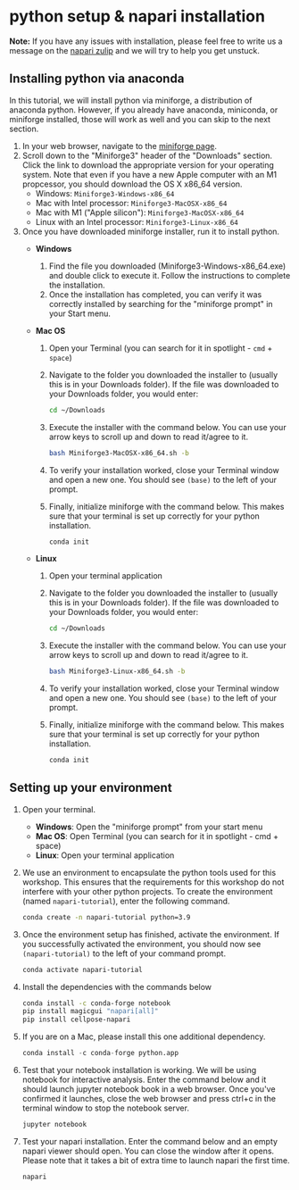 # python setup & napari installation

**Note:** If you have any issues with installation, please feel free to write us a message on the [napari zulip](https://napari.zulipchat.com/#narrow/stream/212875-general) and we will try to help you get unstuck.


## Installing python via anaconda

In this tutorial, we will install python via miniforge, a distribution of anaconda python. However, if you already have anaconda, miniconda, or miniforge installed, those will work as well and you can skip to the next section.

1. In your web browser, navigate to the [miniforge page](https://github.com/conda-forge/miniforge). 
2. Scroll down to the "Miniforge3" header of the "Downloads" section. Click the link to download the appropriate version for your operating system. Note that even if you have a new Apple computer with an M1 propcessor, you should download the OS X x86_64 version.
	- Windows: `Miniforge3-Windows-x86_64`
	- Mac with Intel processor: `Miniforge3-MacOSX-x86_64`
	- Mac with M1 ("Apple silicon"): `Miniforge3-MacOSX-x86_64`
	- Linux with an Intel processor: `Miniforge3-Linux-x86_64`
3. Once you have downloaded miniforge installer, run it to install python.
	- **Windows**
		1. Find the file you downloaded (Miniforge3-Windows-x86_64.exe) and double click to execute it. Follow the instructions to complete the installation.
		2. Once the installation has completed, you can verify it was correctly installed by searching for the "miniforge prompt" in your Start menu.
	- **Mac OS**
		1. Open your Terminal (you can search for it in spotlight - `cmd` + `space`)
		2. Navigate to the folder you downloaded the installer to (usually this is in your Downloads folder). If the file was downloaded to your Downloads folder, you would enter:
		
			```bash
			cd ~/Downloads
			```
			
		3. Execute the installer with the command below. You can use your arrow keys to scroll up and down to read it/agree to it.
		
			```bash
			bash Miniforge3-MacOSX-x86_64.sh -b
			```
			
		4. To verify your installation worked, close your Terminal window and open a new one. You should see `(base)` to the left of your prompt.
		5. Finally, initialize miniforge with the command below. This makes sure that your terminal is set up correctly for your python installation.

		
			```bash
			conda init
			```

	- **Linux**
		1. Open your terminal application
		2. Navigate to the folder you downloaded the installer to (usually this is in your Downloads folder). If the file was downloaded to your Downloads folder, you would enter:
		
			```bash
			cd ~/Downloads
			```
			
		3. Execute the installer with the command below. You can use your arrow keys to scroll up and down to read it/agree to it.
		
			```bash
			bash Miniforge3-Linux-x86_64.sh -b
			```
			
		4. To verify your installation worked, close your Terminal window and open a new one. You should see `(base)` to the left of your prompt.
		5. Finally, initialize miniforge with the command below. This makes sure that your terminal is set up correctly for your python installation.
		
			```bash
			conda init
			```

## Setting up your environment
1. Open your terminal.
	- **Windows**: Open the "miniforge prompt" from your start menu
	- **Mac OS**: Open Terminal (you can search for it in spotlight - cmd + space)
	- **Linux**: Open your terminal application
2. We use an environment to encapsulate the python tools used for this workshop. This ensures that the requirements for this workshop do not interfere with your other python projects. To create the environment (named `napari-tutorial`), enter the following command.

	```bash
	conda create -n napari-tutorial python=3.9
	```

3. Once the environment setup has finished, activate the environment. If you successfully activated the environment, you should now see `(napari-tutorial)` to the left of your command prompt.

	```bash
	conda activate napari-tutorial
	```

4. Install the dependencies with the commands below

	```bash
	conda install -c conda-forge notebook
	pip install magicgui "napari[all]"
	pip install cellpose-napari
	```

5. If you are on a Mac, please install this one additional dependency.

	```python
	conda install -c conda-forge python.app
	```

6. Test that your notebook installation is working. We will be using notebook for interactive analysis. Enter the command below and it should launch jupyter notebook book in a web browser. Once you've confirmed it launches, close the web browser and press ctrl+c in the terminal window to stop the notebook server.

	```bash
	jupyter notebook
	```

7. Test your napari installation. Enter the command below and an empty napari viewer should open. You can close the window after it opens. Please note that it takes a bit of extra time to launch napari the first time.
	
	```bash
	napari
	```